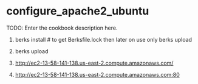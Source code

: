 # configure_apache2_ubuntu

TODO: Enter the cookbook description here.

1. berks install # to get Berksfile.lock then later on use only berks upload
2. berks upload

3. http://ec2-13-58-141-138.us-east-2.compute.amazonaws.com/
4. http://ec2-13-58-141-138.us-east-2.compute.amazonaws.com:80